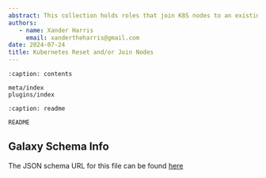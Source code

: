 ```yaml
---
abstract: This collection holds roles that join K8S nodes to an existing cluster.
authors:
   - name: Xander Harris
     email: xandertheharris@gmail.com
date: 2024-07-24
title: Kubernetes Reset and/or Join Nodes
---
```


```{toctree}
:caption: contents

meta/index
plugins/index
```

```{toctree}
:caption: readme

README
```

## Galaxy Schema Info

The JSON schema URL for this file can be found
[here](https://github.com/ansible/ansible-lint/blob/a2e4ee50784732333ccc05d078e37bb6173a4b61/src/ansiblelint/schemas/__store__.json#L4)

<!--
```{autoyaml} edwardtheharris/k8s/galaxy.yml
```
-->

```{sectionauthor} Xander Harris <xandertheharris@gmail.com>
```
